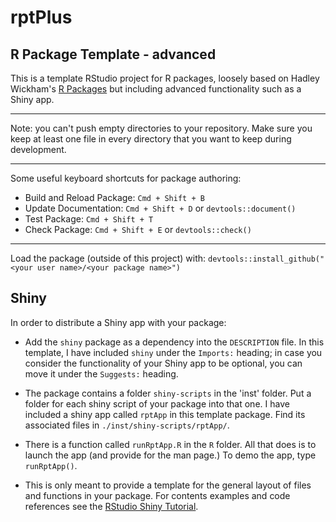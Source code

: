 # rptPlus

## R Package Template - advanced

This is a template RStudio project for R packages, loosely based on Hadley Wickham's [R Packages](http://r-pkgs.had.co.nz/) but including advanced functionality such as a Shiny app.

-----------------------------------------------

Note: you can't push empty directories to your repository. Make sure you keep
at least one file in every directory that you want to keep during development.
 
-----------------------------------------------

Some useful keyboard shortcuts for package authoring:

* Build and Reload Package:  `Cmd + Shift + B`
* Update Documentation:      `Cmd + Shift + D` or `devtools::document()`
* Test Package:              `Cmd + Shift + T`
* Check Package:             `Cmd + Shift + E` or `devtools::check()`

-----------------------------------------------


Load the package (outside of this project) with:
    `devtools::install_github("<your user name>/<your package name>")`

## Shiny
In order to distribute a Shiny app with your package:
* Add the `shiny` package as a dependency into the `DESCRIPTION` file. In this template, I have included `shiny` under the `Imports:` heading; in case you consider the functionality of your Shiny app to be optional, you can move it under the `Suggests:` heading.

* The package contains a folder `shiny-scripts` in the 'inst' folder. Put a folder for each shiny script of your package into that one. I have included a shiny app called `rptApp` in this template package. Find its associated files in `./inst/shiny-scripts/rptApp/`.

* There is a function called `runRptApp.R` in the `R` folder. All that does is to launch the app (and provide for the man page.) To demo the app, type `runRptApp()`.

* This is only meant to provide a template for the general layout of files and functions in your package. For contents examples and code references see the [RStudio Shiny Tutorial](http://shiny.rstudio.com/tutorial/).


<!-- END -->
